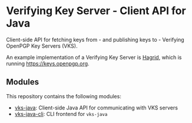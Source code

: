<!--
SPDX-FileCopyrightText: 2022 Paul Schaub <vanitasvitae@fsfe.org>

SPDX-License-Identifier: Apache-2.0
-->

# Verifying Key Server - Client API for Java

Client-side API for fetching keys from - and publishing keys to - Verifying OpenPGP Key Servers (VKS).

An example implementation of a Verifying Key Server is [Hagrid](https://gitlab.com/hagrid-keyserver/hagrid), which is running https://keys.openpgp.org.

## Modules

This repository contains the following modules:

* [vks-java](/vks-java): Client-side Java API for communicating with VKS servers
* [vks-java-cli](/vks-java-cli): CLI frontend for `vks-java`
